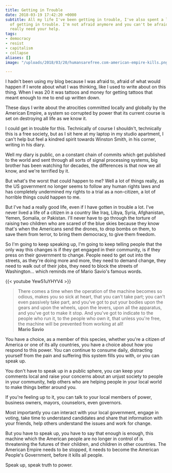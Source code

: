 ```yaml
---
title: Getting in Trouble
date: 2018-03-19 17:42:20 +0000
subtitle: All my life I've been getting in trouble, I've also spent a lot of it afraid
  of getting in trouble. I'm not afraid anymore and you can't be afraid either, we
  really need your help.
tags:
- democracy
- resist
- capitalism
- collapse
aliases: []
image: "/uploads/2018/03/20/humansarefree.com-american-empire-kills.png"

---
```

I hadn't been using my blog because I was afraid to, afraid of what would happen if I wrote about what I was thinking, like I used to write about on this thing. When I was 20 it was tattoos and money for getting tattoos that meant enough to me to end up written down.

These days I write about the atrocities committed locally and globally by the American Empire, a system so corrupted by power that its current course is set on destroying all life as we know it.

I could get in trouble for this. Technically of course I shouldn't, technically this is a free society, but as I sit here at my laptop in my studio apartment, I can't help but feel a kindred spirit towards Winston Smith, in his corner, writing in his diary.

Well my diary is public, on a constant chain of commits which get published to the world and sent through all sorts of signal processing systems, big brother has been watching for decades, the differences is that now we all know, and we're terrified by it.

But what's the worst that could happen to me? Well a lot of things really, as the US government no longer seems to follow any human rights laws and has completely undermined my rights to a trial as a non-citizen, a lot of horrible things could happen to me.

But I've had a really good life, even if I have gotten in trouble a lot. I've never lived a life of a citizen in a country like Iraq, Libya, Syria, Afghanistan, Yemen, Somalia, or Pakistan. I'll never have to go through the torture of raising two children who are scared of the blue skies because they know that's when the Americans send the drones, to drop bombs on them, to save them from terror, to bring them democracy, to give them freedom.

So I'm going to keep speaking up, I'm going to keep telling people that the only way this changes is if they get engaged in their community, is if they press on their government to change. People need to get out into the streets, as they're doing more and more, they need to demand change, they need to walk out of their jobs, they need to block the streets of Washington... which reminds me of Mario Savio's famous words.

{{< youtube Yew51uYHYV4 >}}

> There comes a time when the operation of the machine becomes so odious, makes you so sick at heart, that you can't take part; you can't even passively take part, and you've got to put your bodies upon the gears and upon the wheels, upon the levers, upon all the apparatus, and you've got to make it stop. And you've got to indicate to the people who run it, to the people who own it, that unless you're free, the machine will be prevented from working at all!<br/>
> <strong>Mario Savio</strong>

You have a choice, as a member of this species, whether you're a citizen of America or one of its ally countries, you have a choice about how you respond to this power. You can continue to consume daily, distracting yourself from the pain and suffering this system fills you with, or you can speak up.

You don't have to speak up in a public sphere, you can keep your comments local and raise your concerns about an unjust society to people in your community, help others who are helping people in your local world to make things better around you.

If you're feeling up to it, you can talk to your local members of power, business owners, mayors, counselors, even governors.

Most importantly you can interact with your local government, engage in voting, take time to understand candidates and share that information with your friends, help others understand the issues and work for change.

But you have to speak up, you have to say that enough is enough, this machine which the American people are no longer in control of is threatening the futures of their children, and children in other countries. The American Empire needs to be stopped, it needs to become the American People's Government, before it kills all people.

Speak up, speak truth to power.
